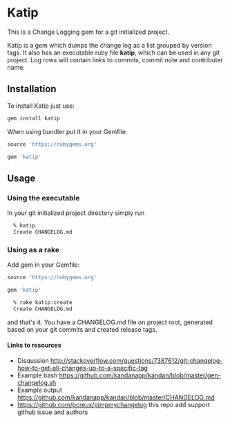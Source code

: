 Katip
=========

This is a Change Logging gem for a git initialized project.

Katip is a gem which dumps the change log as a list grouped by version tags.
It also has an executable ruby file **katip**, which can be used in any git project.
Log rows will contain links to commits, commit note and contributer name.

## Installation

To install Katip just use:

```sh
gem install katip
```

When using bundler put it in your Gemfile:

```ruby
source 'https://rubygems.org'

gem 'katip'
```

## Usage

### Using the executable

In your git initialized project directory simply run

```sh
  % katip
  Create CHANGELOG.md
```


### Using as a rake
Add gem in your Gemfile:

```ruby
source 'https://rubygems.org'

gem 'katip'
```

```sh
  % rake katip:create
  Create CHANGELOG.md
```

and that's it. You have a CHANGELOG.md file on project root, generated based on your git commits and created release tags.

#### Links to resources

* Disqussion http://stackoverflow.com/questions/7387612/git-changelog-how-to-get-all-changes-up-to-a-specific-tag
* Example bash https://github.com/kandanapp/kandan/blob/master/gen-changelog.sh
* Example output https://github.com/kandanapp/kandan/blob/master/CHANGELOG.md
* https://github.com/pcreux/pimpmychangelog this repo add support github issue and authors

